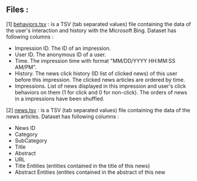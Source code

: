
## Files : 
[1] [behaviors.tsv](https://github.com/caped-crusader16/CSE523-Machine-Learning-Team-Gryffindor/blob/main/Dataset/behaviors.tsv) : is a TSV (tab separated values) file containing the data of the user's interaction and history with the Microsoft Bing. Dataset has following columns :
  * Impression ID. The ID of an impression.
  * User ID. The anonymous ID of a user.
  * Time. The impression time with format "MM/DD/YYYY HH:MM:SS AM/PM".
  * History. The news click history (ID list of clicked news) of this user before this impression. The clicked news articles are ordered by time.
  * Impressions. List of news displayed in this impression and user's click behaviors on them (1 for click and 0 for non-click). The orders of news in a impressions have been shuffled.
  
[2] [news.tsv](https://github.com/caped-crusader16/CSE523-Machine-Learning-Team-Gryffindor/blob/main/Dataset/news.tsv) : is a TSV (tab separated values) file containing the data of the news articles. Dataset has following columns :
  * News ID
  * Category
  * SubCategory
  * Title
  * Abstract
  * URL
  * Title Entities (entities contained in the title of this news)
  * Abstract Entities (entites contained in the abstract of this new
